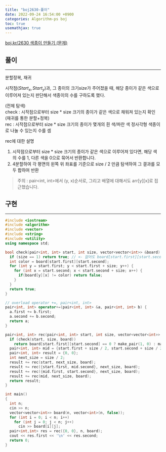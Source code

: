 ```yaml
---
title: "boj2630-풀이"
date: 2022-09-24 16:54:00 +0900
categories: Algorithm-ps boj
toc: true
usemathjax: true
---
```

[boj.kr/2630 색종이 만들기 (문제)](https://www.boj.kr/2630)

## 풀이

___

분할정복, 재귀  

시작점$(Start_x, Start_y)$과, 그 종이의 크기$size$가 주어졌을 때, 해당 종이가 같은 색으로 이루어져 있는지 판단해서 색종이의 수를 구하도록 했다.

(전체 탐색)  
check : 시작점으로부터 size * size 크기의 종이가 같은 색으로 채워져 있는지 확인  
(재귀를 통한 분할+정복)  
rec : 시작점으로부터 size * size 크기의 종이가 몇개의 흰 색/파란 색 정사각형 색종이로 나눌 수 있는지 수를 셈  

rec에 대한 설명  
1. 시작점으로부터 size * size 크기의 종이가 같은 색으로 이루어져 있다면, 해당 색의 수를 1, 다른 색을 0으로 묶어서 반환합니다.
2. 4분할하여 각 평면의 왼쪽 위 좌표를 기준으로 size / 2 만큼 탐색하여 그 결과를 모두 합하여 반환

> 주의 : pair<int, int>에서 (y, x)순서로, 그리고 배열에 대해서도 arr[y][x]로 접근했습니다.  

## 구현

___

```c++
#include <iostream>
#include <algorithm>
#include <vector>
#include <string>
#include <utility>
using namespace std;

bool check(pair<int, int> start, int size, vector<vector<int>> &board) {
  if (size == 1) return true; // <- 없어도 board[start.first][start.second]만 검사해서 true
  int color = board[start.first][start.second];
  for (int y = start.first; y < start.first + size; y++) {
    for (int x = start.second; x < start.second + size; x++) {
      if(board[y][x] != color) return false;
    }
  }
  return true;
}

// overload operator +=, pair<int, int>
pair<int, int> operator+=(pair<int, int> &a, pair<int, int> b) {
  a.first += b.first;
  a.second += b.second;
  return a;
}

pair<int, int> rec(pair<int, int> start, int size, vector<vector<int>> &board) {
  if (check(start, size, board))
    return board[start.first][start.second] == 0 ? make_pair(1, 0) : make_pair(0, 1);
  pair<int, int> mid = {start.first + size / 2, start.second + size / 2};
  pair<int, int> result = {0, 0};
  int next_size = size / 2;
  result += rec(start, next_size, board);
  result += rec({start.first, mid.second}, next_size, board);
  result += rec({mid.first, start.second}, next_size, board);
  result += rec(mid, next_size, board);
  return result;
}

int main()
{
  int n;
  cin >> n;
  vector<vector<int>> board(n, vector<int>(n, false));
  for (int i = 0; i < n; i++)
    for (int j = 0; j < n; j++)
      cin >> board[i][j];
  pair<int,int> res = rec({0, 0}, n, board);
  cout << res.first << '\n' << res.second;
  return 0;
}
```